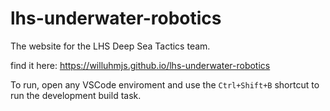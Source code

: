 # lhs-underwater-robotics

The website for the LHS Deep Sea Tactics team.

find it here: https://willuhmjs.github.io/lhs-underwater-robotics

To run, open any VSCode enviroment and use the `Ctrl+Shift+B` shortcut to run the development build task.
